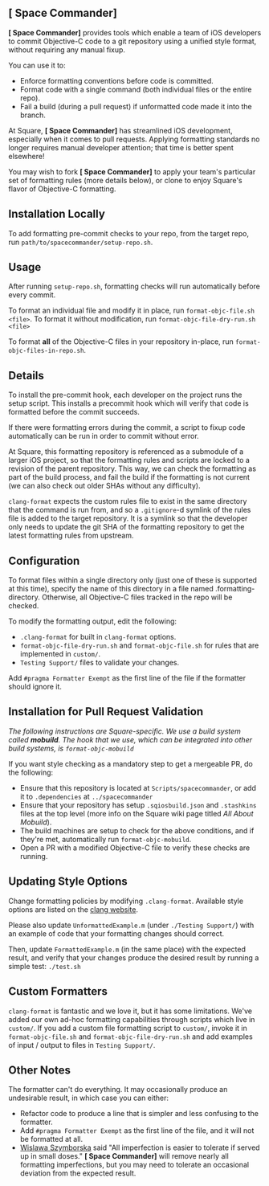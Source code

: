 [ Space Commander]
-------------

**[ Space Commander]** provides tools which enable a team of iOS developers to commit Objective-C code to a git repository using a unified style format, without requiring any manual fixup.

You can use it to:

* Enforce formatting conventions before code is committed.
* Format code with a single command (both individual files or the entire repo).
* Fail a build (during a pull request) if unformatted code made it into the branch.

At Square, **[ Space Commander]** has streamlined iOS development, especially when it comes to pull requests. Applying formatting standards no longer requires manual developer attention; that time is better spent elsewhere!

You may wish to fork **[ Space Commander]** to apply your team's particular set of formatting rules (more details below), or clone to enjoy Square's flavor of Objective-C formatting.

Installation Locally
-------------

To add formatting pre-commit checks to your repo, from the target repo, run `path/to/spacecommander/setup-repo.sh`.

Usage
-------------

After running `setup-repo.sh`, formatting checks will run automatically before every commit.

To format an individual file and modify it in place, run `format-objc-file.sh <file>`. To format it without modification, run `format-objc-file-dry-run.sh <file>`

To format **all** of the Objective-C files in your repository in-place, run `format-objc-files-in-repo.sh`.

Details
-------------

To install the pre-commit hook, each developer on the project runs the setup script. This installs a precommit hook which will verify that code is formatted before the commit succeeds. 

If there were formatting errors during the commit, a script to fixup code automatically can be run in order to commit without error.

At Square, this formatting repository is referenced as a submodule of a larger iOS project, so that the formatting rules and scripts are locked to a revision of the parent repository.
This way, we can check the formatting as part of the build process, and fail the build if the formatting is not current (we can also check out older SHAs without any difficulty).

`clang-format` expects the custom rules file to exist in the same directory that the command is run from, and so a `.gitignore`-d symlink of the rules file is added to the target repository. It is a symlink so that the developer only needs to update the git SHA of the formatting repository to get the latest formatting rules from upstream.

Configuration
-------------

To format files within a single directory only (just one of these is supported at this time), specify the name of this directory in a file named .formatting-directory. Otherwise, all Objective-C files tracked in the repo will be checked.

To modify the formatting output, edit the following:

* `.clang-format` for built in `clang-format` options.
* `format-objc-file-dry-run.sh` and `format-objc-file.sh` for rules that are implemented in `custom/`.
* `Testing Support/` files to validate your changes.

Add `#pragma Formatter Exempt` as the first line of the file if the formatter should ignore it.

Installation for Pull Request Validation
-------------

*The following instructions are Square-specific. We use a build system called **mobuild**. The hook that we use, which can be integrated into other build systems, is `format-objc-mobuild`*

If you want style checking as a mandatory step to get a mergeable PR, do the following:

* Ensure that this repository is located at `Scripts/spacecommander`, or add it to `.dependencies` at `../spacecommander`
* Ensure that your repository has setup `.sqiosbuild.json` and `.stashkins` files at the top level (more info on the Square wiki page titled *All About Mobuild*).
* The build machines are setup to check for the above conditions, and if they're met, automatically run `format-objc-mobuild`.
* Open a PR with a modified Objective-C file to verify these checks are running.

Updating Style Options
-------------

Change formatting policies by modifying `.clang-format`. Available style options are listed on the [clang website](http://clang.llvm.org/docs/ClangFormatStyleOptions.html).

Please also update `UnformattedExample.m` (under `./Testing Support/`) with an example of code that your formatting changes should correct.

Then, update `FormattedExample.m` (in the same place) with the expected result, and verify that your changes produce the desired result by running a simple test:
`./test.sh`

Custom Formatters
-------------

`clang-format` is fantastic and we love it, but it has some limitations. We've added our own ad-hoc formatting capabilities through scripts which live in `custom/`. If you add a custom file formatting script to `custom/`, invoke it in `format-objc-file.sh` and `format-objc-file-dry-run.sh` and add examples of input / output to files in `Testing Support/`.

Other Notes
-------------

The formatter can't do everything. It may occasionally produce an undesirable result, in which case you can either:

* Refactor code to produce a line that is simpler and less confusing to the formatter.
* Add `#pragma Formatter Exempt` as the first line of the file, and it will not be formatted at all.
* [Wislawa Szymborska](http://en.wikipedia.org/wiki/Wis%C5%82awa_Szymborska) said "All imperfection is easier to tolerate if served up in small doses." **[ Space Commander]** will remove nearly all formatting imperfections, but you may need to tolerate an occasional deviation from the expected result.

